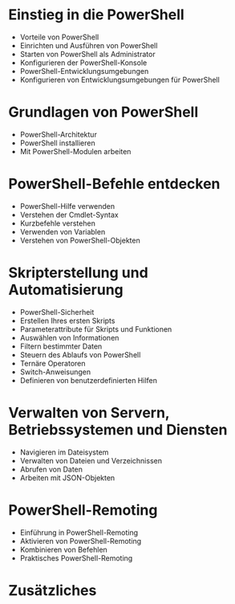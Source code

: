 # Einstieg in die PowerShell
- Vorteile von PowerShell
- Einrichten und Ausführen von PowerShell
- Starten von PowerShell als Administrator
- Konfigurieren der PowerShell-Konsole
- PowerShell-Entwicklungsumgebungen
- Konfigurieren von Entwicklungsumgebungen für PowerShell
# Grundlagen von PowerShell
- PowerShell-Architektur
- PowerShell installieren
- Mit PowerShell-Modulen arbeiten
# PowerShell-Befehle entdecken
- PowerShell-Hilfe verwenden
- Verstehen der Cmdlet-Syntax
- Kurzbefehle verstehen
- Verwenden von Variablen
- Verstehen von PowerShell-Objekten


# Skripterstellung und Automatisierung
- PowerShell-Sicherheit
- Erstellen Ihres ersten Skripts
- Parameterattribute für Skripts und Funktionen
- Auswählen von Informationen
- Filtern bestimmter Daten
- Steuern des Ablaufs von PowerShell
- Ternäre Operatoren
- Switch-Anweisungen
- Definieren von benutzerdefinierten Hilfen
# Verwalten von Servern, Betriebssystemen und Diensten
- Navigieren im Dateisystem
- Verwalten von Dateien und Verzeichnissen
- Abrufen von Daten
- Arbeiten mit JSON-Objekten
# PowerShell-Remoting
- Einführung in PowerShell-Remoting
- Aktivieren von PowerShell-Remoting
- Kombinieren von Befehlen
- Praktisches PowerShell-Remoting
# Zusätzliches
